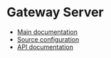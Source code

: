 # Gateway Server

- [Main documentation](https://github.com/doctore/Spring6Microservices?tab=readme-ov-file#gateway-server)
- [Source configuration](https://github.com/doctore/Spring6Microservices_ConfigServerData/tree/main/gateway-server)
- [API documentation](https://github.com/doctore/Spring6Microservices?tab=readme-ov-file#rest-api-documentation)